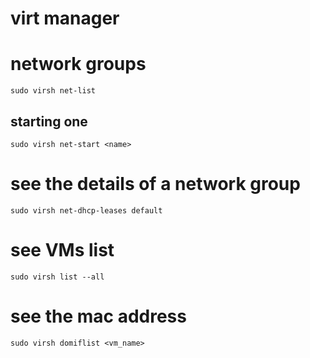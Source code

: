 # virt manager

# network groups

```
sudo virsh net-list
```

## starting one

```
sudo virsh net-start <name>
```

# see the details of a network group

```
sudo virsh net-dhcp-leases default
```

# see VMs list

```
sudo virsh list --all
```

# see the mac address

```
sudo virsh domiflist <vm_name>
```
